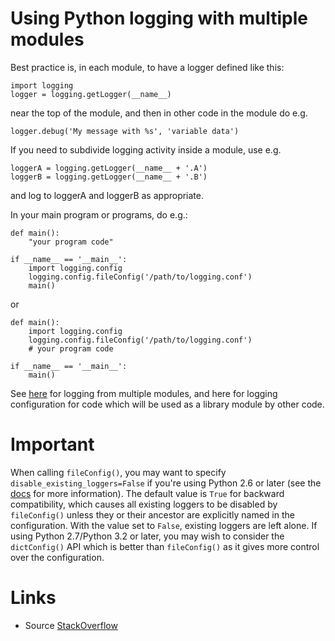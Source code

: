 # Using Python logging with multiple modules

Best practice is, in each module, to have a logger defined like this:

```
import logging
logger = logging.getLogger(__name__)
```

near the top of the module, and then in other code in the module do e.g.

```
logger.debug('My message with %s', 'variable data')
```

If you need to subdivide logging activity inside a module, use e.g.

```
loggerA = logging.getLogger(__name__ + '.A')
loggerB = logging.getLogger(__name__ + '.B')
```
and log to loggerA and loggerB as appropriate.

In your main program or programs, do e.g.:

```
def main():
    "your program code"

if __name__ == '__main__':
    import logging.config
    logging.config.fileConfig('/path/to/logging.conf')
    main()
```

or

```
def main():
    import logging.config
    logging.config.fileConfig('/path/to/logging.conf')
    # your program code

if __name__ == '__main__':
    main()
```

See [here](http://docs.python.org/howto/logging.html#logging-from-multiple-modules) for logging from multiple modules, and here for logging configuration for code which will be used as a library module by other code.

# Important

When calling `fileConfig()`, you may want to specify `disable_existing_loggers=False` if you're using Python 2.6 or later (see the [docs](http://docs.python.org/2/library/logging.config.html#logging.config.fileConfig) for more information). The default value is `True` for backward compatibility, which causes all existing loggers to be disabled by `fileConfig()` unless they or their ancestor are explicitly named in the configuration. With the value set to `False`, existing loggers are left alone. If using Python 2.7/Python 3.2 or later, you may wish to consider the `dictConfig()` API which is better than `fileConfig()` as it gives more control over the configuration.

# Links

* Source [StackOverflow](http://stackoverflow.com/questions/15727420/using-python-logging-in-multiple-modules)
